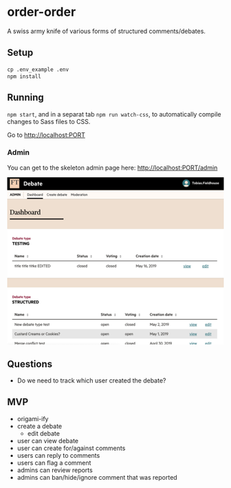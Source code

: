 # order-order

A swiss army knife of various forms of structured comments/debates.

## Setup

```
cp .env_example .env
npm install
```

## Running

`npm start`, and in a separat tab `npm run watch-css`, to automatically compile changes to Sass files to CSS.

Go to [http://localhost:PORT](http://localhost:PORT)

### Admin

You can get to the skeleton admin page here:
[http://localhost:PORT/admin](http://localhost:PORT/admin)

![Alt text](./docs/admin_examle.png?raw=true 'Example of how the admin currently looks')

## Questions

- Do we need to track which user created the debate?

## MVP

- origami-ify
- create a debate
  - edit debate
- user can view debate
- user can create for/against comments
- users can reply to comments
- users can flag a comment
- admins can review reports
- admins can ban/hide/ignore comment that was reported
